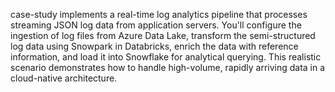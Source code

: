 case-study implements a real-time log analytics pipeline that processes streaming JSON log data from application servers. You'll configure the ingestion of log files from Azure Data Lake, transform the semi-structured log data using Snowpark in Databricks, enrich the data with reference information, and load it into Snowflake for analytical querying. This realistic scenario demonstrates how to handle high-volume, rapidly arriving data in a cloud-native architecture.